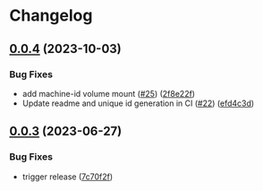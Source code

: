 # Changelog

## [0.0.4](https://github.com/defenseunicorns/uds-aws-ci-k3d/compare/v0.0.3...v0.0.4) (2023-10-03)


### Bug Fixes

* add machine-id volume mount ([#25](https://github.com/defenseunicorns/uds-aws-ci-k3d/issues/25)) ([2f8e22f](https://github.com/defenseunicorns/uds-aws-ci-k3d/commit/2f8e22fff69b31dd39ffc40220f7e72cb11b4eaf))
* Update readme and unique id generation in CI ([#22](https://github.com/defenseunicorns/uds-aws-ci-k3d/issues/22)) ([efd4c3d](https://github.com/defenseunicorns/uds-aws-ci-k3d/commit/efd4c3da7957366c7b47d2d0da218853d61135b8))

## [0.0.3](https://github.com/defenseunicorns/uds-aws-ci-k3d/compare/v0.0.2...v0.0.3) (2023-06-27)


### Bug Fixes

* trigger release ([7c70f2f](https://github.com/defenseunicorns/uds-aws-ci-k3d/commit/7c70f2f860cf3f8978f7ef3a6d487592f114cd7c))
